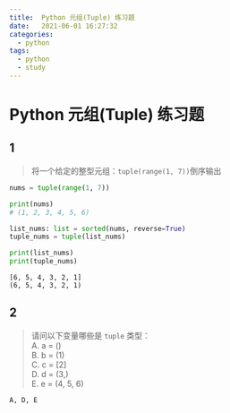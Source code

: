 ```yaml
---
title:  Python 元组(Tuple) 练习题
date:   2021-06-01 16:27:32
categories:
  - python
tags:
  - python
  - study
---
```


# Python 元组(Tuple) 练习题

## 1
> 将一个给定的整型元组：`tuple(range(1, 7))`倒序输出

~~~ python
nums = tuple(range(1, 7))

print(nums)
# (1, 2, 3, 4, 5, 6)
~~~

~~~ python
list_nums: list = sorted(nums, reverse=True)
tuple_nums = tuple(list_nums)

print(list_nums)
print(tuple_nums)
~~~

~~~
[6, 5, 4, 3, 2, 1]
(6, 5, 4, 3, 2, 1)
~~~

## 2
> 请问以下变量哪些是 `tuple` 类型：  
> A. a = ()  
> B. b = (1)  
> C. c = [2]  
> D. d = (3,)  
> E. e = (4, 5, 6)

~~~
A, D, E
~~~

